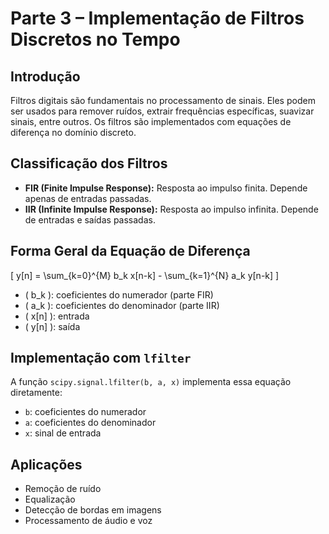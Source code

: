 # Parte 3 – Implementação de Filtros Discretos no Tempo

## Introdução

Filtros digitais são fundamentais no processamento de sinais. Eles podem ser usados para remover ruídos, extrair frequências específicas, suavizar sinais, entre outros. Os filtros são implementados com equações de diferença no domínio discreto.

## Classificação dos Filtros

- **FIR (Finite Impulse Response):** Resposta ao impulso finita. Depende apenas de entradas passadas.
- **IIR (Infinite Impulse Response):** Resposta ao impulso infinita. Depende de entradas e saídas passadas.

## Forma Geral da Equação de Diferença

\[
y[n] = \sum_{k=0}^{M} b_k x[n-k] - \sum_{k=1}^{N} a_k y[n-k]
\]

- \( b_k \): coeficientes do numerador (parte FIR)
- \( a_k \): coeficientes do denominador (parte IIR)
- \( x[n] \): entrada
- \( y[n] \): saída

## Implementação com `lfilter`

A função `scipy.signal.lfilter(b, a, x)` implementa essa equação diretamente:
- `b`: coeficientes do numerador
- `a`: coeficientes do denominador
- `x`: sinal de entrada

## Aplicações

- Remoção de ruído
- Equalização
- Detecção de bordas em imagens
- Processamento de áudio e voz
